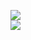 [![](https://img.shields.io/badge/Made%20With-Github%20Spray-lightgrey.svg?style=for-the-badge&logo=github)](https://github.com/Annihil/github-spray#28998)  
[![](https://i.imgur.com/2DrTn0Z.gif)](https://github.com/Annihil/github-spray)